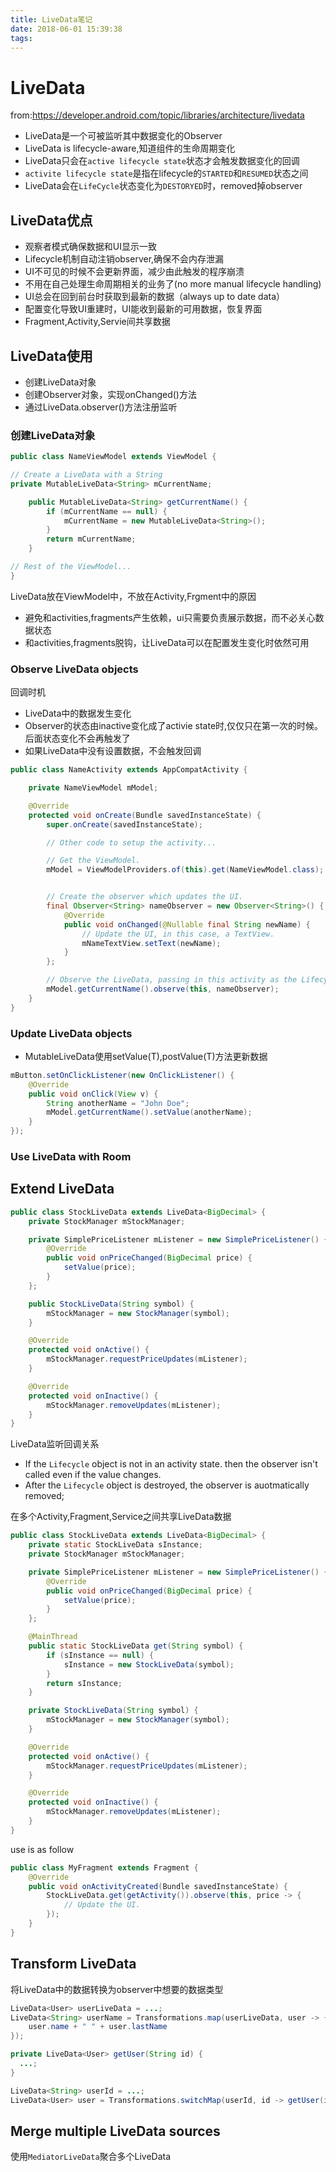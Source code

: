 ```yaml
---
title: LiveData笔记
date: 2018-06-01 15:39:38
tags:
---
```



# LiveData

from:https://developer.android.com/topic/libraries/architecture/livedata

* LiveData是一个可被监听其中数据变化的Observer
* LiveData is lifecycle-aware,知道组件的生命周期变化
* LiveData只会在`active lifecycle state`状态才会触发数据变化的回调
* `activite lifecycle state`是指在lifecycle的`STARTED`和`RESUMED`状态之间
* LiveData会在`LifeCycle`状态变化为`DESTORYED`时，removed掉observer


## LiveData优点

* 观察者模式确保数据和UI显示一致
* Lifecycle机制自动注销observer,确保不会内存泄漏
* UI不可见的时候不会更新界面，减少由此触发的程序崩溃
* 不用在自己处理生命周期相关的业务了(no more manual lifecycle handling)
* UI总会在回到前台时获取到最新的数据（always up to date data）
* 配置变化导致UI重建时，UI能收到最新的可用数据，恢复界面
* Fragment,Activity,Servie间共享数据

## LiveData使用

* 创建LiveData对象
* 创建Observer对象，实现onChanged()方法
* 通过LiveData.observer()方法注册监听

### 创建LiveData对象

```java
public class NameViewModel extends ViewModel {

// Create a LiveData with a String
private MutableLiveData<String> mCurrentName;

    public MutableLiveData<String> getCurrentName() {
        if (mCurrentName == null) {
            mCurrentName = new MutableLiveData<String>();
        }
        return mCurrentName;
    }

// Rest of the ViewModel...
}
```

LiveData放在ViewModel中，不放在Activity,Frgment中的原因

* 避免和activities,fragments产生依赖，ui只需要负责展示数据，而不必关心数据状态
* 和activities,fragments脱钩，让LiveData可以在配置发生变化时依然可用

### Observe LiveData objects

回调时机

* LiveData中的数据发生变化
* Observer的状态由inactive变化成了activie state时,仅仅只在第一次的时候。后面状态变化不会再触发了
* 如果LiveData中没有设置数据，不会触发回调


```java
public class NameActivity extends AppCompatActivity {

    private NameViewModel mModel;

    @Override
    protected void onCreate(Bundle savedInstanceState) {
        super.onCreate(savedInstanceState);

        // Other code to setup the activity...

        // Get the ViewModel.
        mModel = ViewModelProviders.of(this).get(NameViewModel.class);


        // Create the observer which updates the UI.
        final Observer<String> nameObserver = new Observer<String>() {
            @Override
            public void onChanged(@Nullable final String newName) {
                // Update the UI, in this case, a TextView.
                mNameTextView.setText(newName);
            }
        };

        // Observe the LiveData, passing in this activity as the LifecycleOwner and the observer.
        mModel.getCurrentName().observe(this, nameObserver);
    }
}
```

### Update LiveData objects

* MutableLiveData使用setValue(T),postValue(T)方法更新数据

```java
mButton.setOnClickListener(new OnClickListener() {
    @Override
    public void onClick(View v) {
        String anotherName = "John Doe";
        mModel.getCurrentName().setValue(anotherName);
    }
});

```

### Use LiveData with Room

## Extend LiveData

```java
public class StockLiveData extends LiveData<BigDecimal> {
    private StockManager mStockManager;

    private SimplePriceListener mListener = new SimplePriceListener() {
        @Override
        public void onPriceChanged(BigDecimal price) {
            setValue(price);
        }
    };

    public StockLiveData(String symbol) {
        mStockManager = new StockManager(symbol);
    }

    @Override
    protected void onActive() {
        mStockManager.requestPriceUpdates(mListener);
    }

    @Override
    protected void onInactive() {
        mStockManager.removeUpdates(mListener);
    }
}

```

LiveData监听回调关系

* If the `Lifecycle` object is not in an activity state. then the observer isn't called even if the value changes.
* After the `Lifecycle` object is destroyed, the observer is auotmatically removed;

在多个Activity,Fragment,Service之间共享LiveData数据

```java
public class StockLiveData extends LiveData<BigDecimal> {
    private static StockLiveData sInstance;
    private StockManager mStockManager;

    private SimplePriceListener mListener = new SimplePriceListener() {
        @Override
        public void onPriceChanged(BigDecimal price) {
            setValue(price);
        }
    };

    @MainThread
    public static StockLiveData get(String symbol) {
        if (sInstance == null) {
            sInstance = new StockLiveData(symbol);
        }
        return sInstance;
    }

    private StockLiveData(String symbol) {
        mStockManager = new StockManager(symbol);
    }

    @Override
    protected void onActive() {
        mStockManager.requestPriceUpdates(mListener);
    }

    @Override
    protected void onInactive() {
        mStockManager.removeUpdates(mListener);
    }
}
```

use is as follow

```java
public class MyFragment extends Fragment {
    @Override
    public void onActivityCreated(Bundle savedInstanceState) {
        StockLiveData.get(getActivity()).observe(this, price -> {
            // Update the UI.
        });
    }
}

```

## Transform LiveData

将LiveData中的数据转换为observer中想要的数据类型

```java
LiveData<User> userLiveData = ...;
LiveData<String> userName = Transformations.map(userLiveData, user -> {
    user.name + " " + user.lastName
});

```

```java
private LiveData<User> getUser(String id) {
  ...;
}

LiveData<String> userId = ...;
LiveData<User> user = Transformations.switchMap(userId, id -> getUser(id) );
```

## Merge multiple LiveData sources

使用`MediatorLiveData`聚合多个LiveData






